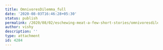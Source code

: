 ```yaml
---
title: OmnivoresDilemma_full
date: '2020-08-03T16:46:28+05:30'
status: publish
permalink: /2020/08/02/eschewing-meat-a-few-short-stories/omnivoresdilemma_full
author: vishy
description: ''
type: attachment
id: 4284
---
```

<!DOCTYPE html PUBLIC "-//W3C//DTD HTML 4.0 Transitional//EN" "http://www.w3.org/TR/REC-html40/loose.dtd">
<?xml encoding="UTF-8">
